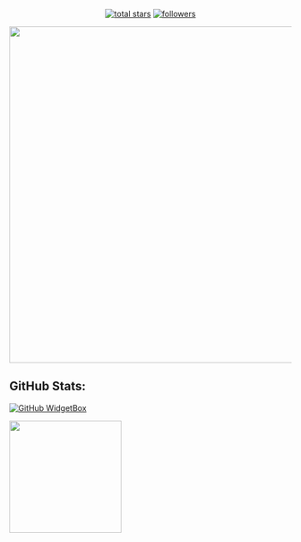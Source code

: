 <p align="center">
  <a href="https://github.com/YuuraHz?tab=repositories&sort=stargazers">
    <img alt="total stars" title="Total stars on GitHub" src="https://custom-icon-badges.herokuapp.com/badge/dynamic/json?logo=star&color=55960c&labelColor=488207&label=Stars&style=for-the-badge&query=%24.stars&url=https://api.github-star-counter.workers.dev/user/YuuraHz"/></a>
  <a href="https://github.com/Kennesia?tab=followers">
    <img alt="followers" title="Follow me on Github" src="https://custom-icon-badges.herokuapp.com/github/followers/YuuraHz?color=236ad3&labelColor=1155ba&style=for-the-badge&logo=person-add&label=Follow&logoColor=white"/></a>
</p>

<img src="https://github-widgetbox.vercel.app/api/profile?username=YuuraHz&data=followers,repositories,stars,commits" width="600">

## GitHub Stats:  
[![GitHub WidgetBox](https://github-widgetbox.vercel.app/api/skills?names=js,python,html,css,json,shell)](https://github.com/YuuraHz)

<img style="height: 200px" src="https://bad-apple-github-readme.vercel.app/api?show_bg=1&username=YuuraHz"></a>